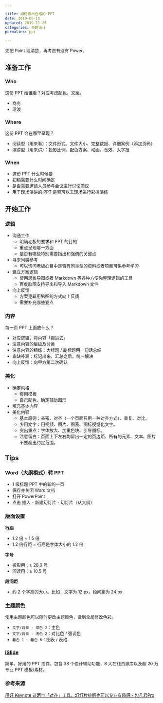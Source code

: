 ```yaml
---

title: 如何做出合格的 PPT  
date: 2019-06-16   
updated: 2019-11-26  
categories: 美的设计  
permalink: ppt   

---
```


先把 Point 理清楚，再考虑有没有 Power。

<!-- more -->


## 准备工作

### Who

这份 PPT 给谁看？对应考虑配色、文案。

- 商务
- 活泼

### Where

这份 PPT 会在哪里呈现？

- 阅读型（用来看）：文件形式、文件大小、完整数据、详细案例（添加页码）
- 演讲型（用来讲）：投影比例、配色方案、动画、音效、大字报


### When

- 这份 PPT 什么时候要
- 初稿需要什么时间确定
- 是否需要邀请人员参与会议进行讨论商议
- 用于现场演讲的 PPT 是否可以去现场进行彩排演练


## 开始工作

### 逻辑

- 沟通工作
    - 明确老板的要求和 PPT 的目的
    - 重点呈现哪一方面
    - 是否有哪些特别需要指出和强调的关键点
- 寻求同类参考
    - 可以询问老板心目中是否有同类型的资料或者项目可供参考学习
- 建立方案逻辑
    - 使用思维导图或者 Markdown 等各种方便你整理逻辑的工具
    - 百度脑图支持导出和导入 Markdown 文件
- 向上反馈
    - 方案逻辑用脑图的方式向上反馈
    - 需要补充哪些要点


### 内容

每一页 PPT 上面放什么？

- 对应逻辑，将内容「搬进去」
- 注意内容的层级及分类
- 注意内容的精炼：大标题 / 副标题用一句话总结
- 查缺补漏：标记出来，汇总之后，统一解决
- 向上反馈：向甲方第二次确认


### 美化

- 确定风格
    - 套用模板
    - 自己配色、确定辅助图形
- 填充基本内容
- 美化内容
    - 基本原则：亲密、对齐（一个页面只用一种对齐方式）、重复、对比。
    - 少用文字：用视频、图片、图表、图标视觉化文字。
    - 突出重点：字体放大、加重色块、引导图标。
    - 注意留白：页面上下左右均留出一定的页边距，所有的元素、文本、图片不要超出约定范围。


## Tips

### Word（大纲模式）转 PPT

- 1 级标题 PPT 中的新的一页
- 保存并关闭 Word 文档
- 打开 PowerPoint
- 点击 插入 - 新建幻灯片 - 幻灯片（从大纲）


### 版面设置


**行距**
- 1.2 倍 ~ 1.5 倍
- 1.2 倍行距 = 行高是字体大小的 1.2 倍


**字号**
- 投影用：≥ 28.0 号
- 阅读用：≥ 10.5 号


**段间距**
- 约 2 个字高的大小。比如：文字为 12 px，段间距为 24 px


### 主题颜色

使用主题颜色可以随时更改主题颜色，做到全局修改色彩。

- `文字/背景 - 深色 2`：主色
- `文字/背景 - 浅色 2`：对比色 / 强调色
- `着色 1 ~ 着色 6`：图表 / 表格

### [iSlide](https://www.islide.cc/)

简单，好用的 PPT 插件。包含 38 个设计辅助功能，8 大在线资源库以及超 20 万专业 PPT 模板/素材。



### 参考来源

[用好 Keynote 这两个「对齐」工具，幻灯片排版也可以专业有质感 - 包几君Pro](https://sspai.com/post/60316)